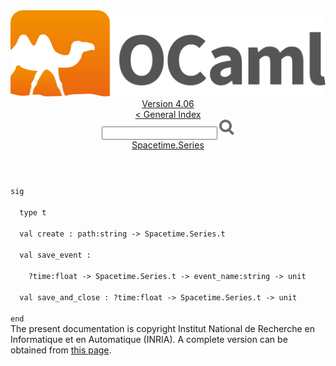 <!-- ((! set title API !)) ((! set documentation !)) ((! set api !)) ((! set nobreadcrumb !)) -->
<div class="api"><header><nav class="toc brand"><a class="brand" href="https://ocaml.org/"><img src="colour-logo-gray.svg" class="svg" alt="OCaml"></a></nav><nav class="toc"><div class="toc_version"><a href="/docs" id="version-select">Version 4.06</a></div><a href="index.html">&lt; General Index</a><div class="api_search"><input type="text" name="apisearch" id="api_search" oninput="mySearch(false);" onkeypress="this.oninput();" onclick="this.oninput();" onpaste="this.oninput();">
<img src="search_icon.svg" alt="Search" class="svg" onclick="mySearch(false)"></div>
<div id="search_results"></div><div class="toc_title"><a href="Spacetime.Series.html">Spacetime.Series</a></div><ul></ul></nav></header>
<code class="code"><span class="keyword">sig</span><br>
&nbsp;&nbsp;<span class="keyword">type</span>&nbsp;t<br>
&nbsp;&nbsp;<span class="keyword">val</span>&nbsp;create&nbsp;:&nbsp;path:string&nbsp;<span class="keywordsign">-&gt;</span>&nbsp;<span class="constructor">Spacetime</span>.<span class="constructor">Series</span>.t<br>
&nbsp;&nbsp;<span class="keyword">val</span>&nbsp;save_event&nbsp;:<br>
&nbsp;&nbsp;&nbsp;&nbsp;?time:float&nbsp;<span class="keywordsign">-&gt;</span>&nbsp;<span class="constructor">Spacetime</span>.<span class="constructor">Series</span>.t&nbsp;<span class="keywordsign">-&gt;</span>&nbsp;event_name:string&nbsp;<span class="keywordsign">-&gt;</span>&nbsp;unit<br>
&nbsp;&nbsp;<span class="keyword">val</span>&nbsp;save_and_close&nbsp;:&nbsp;?time:float&nbsp;<span class="keywordsign">-&gt;</span>&nbsp;<span class="constructor">Spacetime</span>.<span class="constructor">Series</span>.t&nbsp;<span class="keywordsign">-&gt;</span>&nbsp;unit<br>
<span class="keyword">end</span></code><div class="copyright">The present documentation is copyright Institut National de Recherche en Informatique et en Automatique (INRIA). A complete version can be obtained from <a href="http://caml.inria.fr/pub/docs/manual-ocaml/">this page</a>.</div></div>